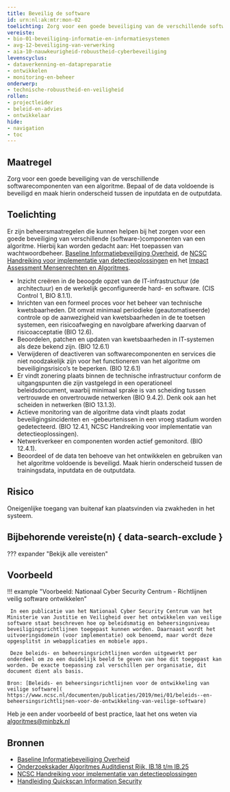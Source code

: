 ```yaml
---
title: Beveilig de software
id: urn:nl:ak:mtr:mon-02
toelichting: Zorg voor een goede beveiliging van de verschillende softwarecomponenten van een algoritme.
vereiste:
- bio-01-beveiliging-informatie-en-informatiesystemen
- avg-12-beveiliging-van-verwerking
- aia-10-nauwkeurigheid-robuustheid-cyberbeveiliging
levenscyclus:
- dataverkenning-en-datapreparatie
- ontwikkelen
- monitoring-en-beheer
onderwerp:
- technische-robuustheid-en-veiligheid
rollen:
- projectleider
- beleid-en-advies
- ontwikkelaar
hide:
- navigation
- toc
---
```


<!-- tags -->

## Maatregel
Zorg voor een goede beveiliging van de verschillende softwarecomponenten van een algoritme.
Bepaal of de data voldoende is beveiligd en maak hierin onderscheid tussen de inputdata en de outputdata.

## Toelichting

Er zijn beheersmaatregelen die kunnen helpen bij het zorgen voor een goede beveiliging van verschillende (software-)componenten van een algoritme. Hierbij kan worden gedacht aan:
Het toepassen van wachtwoordbeheer. [Baseline Informatiebeveiliging Overheid](https://www.digitaleoverheid.nl/overzicht-van-alle-onderwerpen/cybersecurity/bio-en-ensia/baseline-informatiebeveiliging-overheid/), de [NCSC Handreiking voor implementatie van detectieoplossingen](https://www.ncsc.nl/documenten/publicaties/2019/mei/01/handreiking-voor-implementatie-van-detectie-oplossingen) en het [Impact Assessment Mensenrechten en Algoritmes](../hulpmiddelen/IAMA.md).

- Inzicht creëren in de beoogde opzet van de IT-infrastructuur (de architectuur) en de werkelijk geconfigureerde hard- en software. (CIS Control 1, BIO 8.1.1).
- Inrichten van een formeel proces voor het beheer van technische kwetsbaarheden. Dit omvat minimaal periodieke (geautomatiseerde) controle op de aanwezigheid van kwetsbaarheden in de te toetsen systemen, een risicoafweging en navolgbare afwerking daarvan of risicoacceptatie (BIO 12.6).
- Beoordelen, patchen en updaten van kwetsbaarheden in IT-systemen als deze bekend zijn. (BIO 12.6.1)
- Verwijderen of deactiveren van softwarecomponenten en services die niet noodzakelijk zijn voor het functioneren van het algoritme om beveiligingsrisico’s te beperken. (BIO 12.6.1)
- Er vindt zonering plaats binnen de technische infrastructuur conform de uitgangspunten die zijn vastgelegd in een operationeel beleidsdocument, waarbij minimaal sprake is van scheiding tussen vertrouwde en onvertrouwde netwerken (BIO 9.4.2). Denk ook aan het scheiden in netwerken (BIO 13.1.3).
- Actieve monitoring van de algoritme data vindt plaats zodat beveiligingsincidenten en -gebeurtenissen in een vroeg stadium worden gedetecteerd. (BIO 12.4.1, NCSC Handreiking voor implementatie van detectieoplossingen).
- Netwerkverkeer en componenten worden actief gemonitord. (BIO 12.4.1).
- Beoordeel of de data ten behoeve van het ontwikkelen en gebruiken van het algoritme voldoende is beveiligd. Maak hierin onderscheid tussen de trainingsdata, inputdata en de outputdata.


## Risico
Oneigenlijke toegang van buitenaf kan plaatsvinden via zwakheden in het systeem.

## Bijbehorende vereiste(n) { data-search-exclude }
??? expander "Bekijk alle vereisten"
    <!-- list_vereisten_on_maatregelen_page -->


## Voorbeeld

!!! example "Voorbeeld: Nationaal Cyber Security Centrum - Richtlijnen veilig software ontwikkelen"
	
     In een publicatie van het Nationaal Cyber Security Centrum van het Ministerie van Justitie en Veiligheid over het ontwikkelen van veilige software staat beschreven hoe op beleidsmatig en beheersingsniveau beveiligingsrichtlijnen toegepast kunnen worden. Daarnaast wordt het uitvoeringsdomein (voor implementatie) ook benoemd, maar wordt deze opgesplitst in webapplicaties en mobiele apps.

     Deze beleids- en beheersingsrichtlijnen worden uitgewerkt per onderdeel om zo een duidelijk beeld te geven van hoe dit toegepast kan worden. De exacte toepassing zal verschillen per organisatie, dit document dient als basis.
     
    Bron: [Beleids- en beheersingsrichtlijnen voor de ontwikkeling van veilige software]( https://www.ncsc.nl/documenten/publicaties/2019/mei/01/beleids--en-beheersingsrichtlijnen-voor-de-ontwikkeling-van-veilige-software)
Heb je een ander voorbeeld of best practice, laat het ons weten via [algoritmes@minbzk.nl](mailto:algoritmes@minbzk.nl) 


## Bronnen

- [Baseline Informatiebeveiliging Overheid](https://www.digitaleoverheid.nl/overzicht-van-alle-onderwerpen/cybersecurity/bio-en-ensia/baseline-informatiebeveiliging-overheid/)
- [Onderzoekskader Algoritmes Auditdienst Rijk, IB.18 t/m IB.25](https://www.rijksoverheid.nl/documenten/rapporten/2023/07/11/onderzoekskader-algoritmes-adr-2023)
- [NCSC Handreiking voor implementatie van detectieoplossingen](https://www.ncsc.nl/documenten/publicaties/2019/mei/01/handreiking-voor-implementatie-van-detectie-oplossingen)
- [Handleiding Quickscan Information Security](https://www.cip-overheid.nl/media/xhxglzi0/20180220-quickscan-bir2017.pdf)
